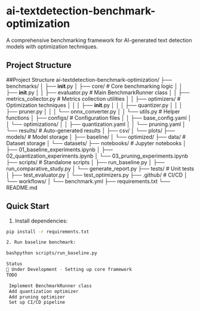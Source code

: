 # ai-textdetection-benchmark-optimization

A comprehensive benchmarking framework for AI-generated text detection models with optimization techniques.

## Project Structure

##Project Structure 
ai-textdetection-benchmark-optimization/
├── benchmarks/
│   ├── __init__.py
│   ├── core/                          # Core benchmarking logic
│   │   ├── __init__.py
│   │   ├── evaluator.py              # Main BenchmarkRunner class
│   │   ├── metrics_collector.py      # Metrics collection utilities
│   │   ├── optimizers/               # Optimization techniques
│   │   │   ├── __init__.py
│   │   │   ├── quantizer.py
│   │   │   ├── pruner.py
│   │   │   └── onnx_converter.py
│   │   └── utils.py                  # Helper functions
│   ├── configs/                       # Configuration files
│   │   ├── base_config.yaml
│   │   └── optimizations/
│   │       ├── quantization.yaml
│   │       └── pruning.yaml
│   └── results/                       # Auto-generated results
│       ├── csv/
│       └── plots/
├── models/                            # Model storage
│   ├── baseline/
│   └── optimized/
├── data/                             # Dataset storage
│   └── datasets/
├── notebooks/                        # Jupyter notebooks
│   ├── 01_baseline_experiments.ipynb
│   ├── 02_quantization_experiments.ipynb
│   └── 03_pruning_experiments.ipynb
├── scripts/                          # Standalone scripts
│   ├── run_baseline.py
│   ├── run_comparative_study.py
│   └── generate_report.py
├── tests/                            # Unit tests
│   ├── test_evaluator.py
│   └── test_optimizers.py
├── .github/                          # CI/CD
│   └── workflows/
│       └── benchmark.yml
├── requirements.txt
└── README.md

## Quick Start

1. Install dependencies:
```bash
pip install -r requirements.txt

2. Run baseline benchmark:

bashpython scripts/run_baseline.py

Status
🚧 Under Development - Setting up core framework
TODO

 Implement BenchmarkRunner class
 Add quantization optimizer
 Add pruning optimizer
 Set up CI/CD pipeline

